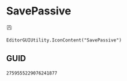 # SavePassive
![](/img/SavePassive.png)

``` CSharp
EditorGUIUtility.IconContent("SavePassive")
```
## GUID
```
2759555229076241877
```
